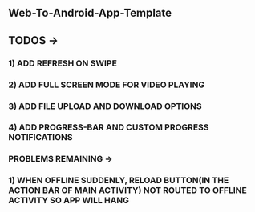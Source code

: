 ## Web-To-Android-App-Template 
## TODOS ->
### 1) ADD REFRESH ON SWIPE 
### 2) ADD FULL SCREEN MODE FOR VIDEO PLAYING
### 3) ADD FILE UPLOAD AND DOWNLOAD OPTIONS
### 4) ADD PROGRESS-BAR AND CUSTOM PROGRESS NOTIFICATIONS

### PROBLEMS REMAINING ->
### 1) WHEN OFFLINE SUDDENLY, RELOAD BUTTON(IN THE ACTION BAR OF MAIN ACTIVITY) NOT ROUTED TO OFFLINE ACTIVITY SO APP WILL HANG
